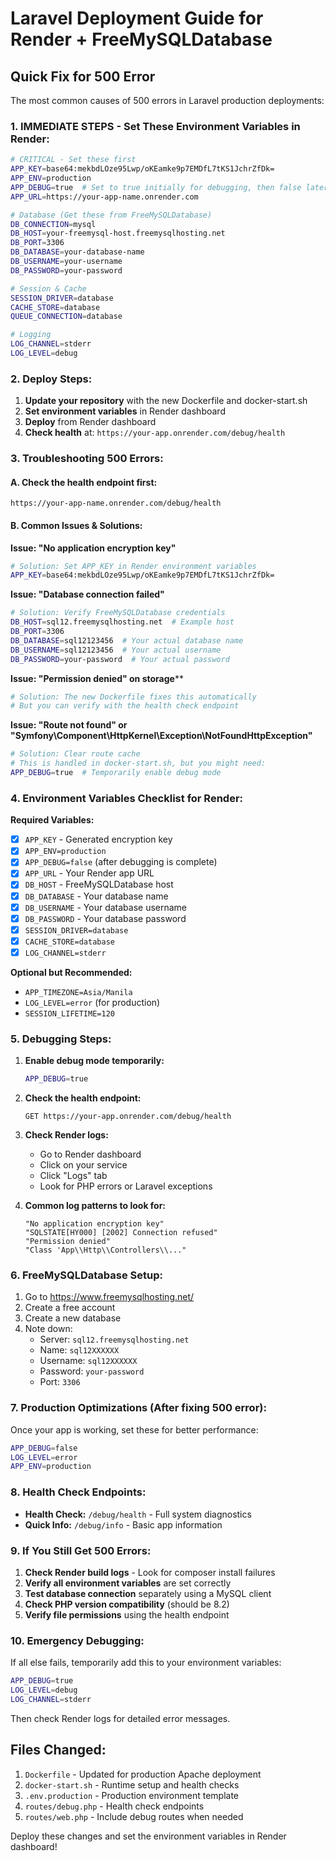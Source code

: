 # Laravel Deployment Guide for Render + FreeMySQLDatabase

## Quick Fix for 500 Error

The most common causes of 500 errors in Laravel production deployments:

### 1. **IMMEDIATE STEPS - Set These Environment Variables in Render:**

```bash
# CRITICAL - Set these first
APP_KEY=base64:mekbdLOze95Lwp/oKEamke9p7EMDfL7tKS1JchrZfDk=
APP_ENV=production
APP_DEBUG=true  # Set to true initially for debugging, then false later
APP_URL=https://your-app-name.onrender.com

# Database (Get these from FreeMySQLDatabase)
DB_CONNECTION=mysql
DB_HOST=your-freemysql-host.freemysqlhosting.net
DB_PORT=3306
DB_DATABASE=your-database-name
DB_USERNAME=your-username
DB_PASSWORD=your-password

# Session & Cache
SESSION_DRIVER=database
CACHE_STORE=database
QUEUE_CONNECTION=database

# Logging
LOG_CHANNEL=stderr
LOG_LEVEL=debug
```

### 2. **Deploy Steps:**

1. **Update your repository** with the new Dockerfile and docker-start.sh
2. **Set environment variables** in Render dashboard
3. **Deploy** from Render dashboard
4. **Check health** at: `https://your-app.onrender.com/debug/health`

### 3. **Troubleshooting 500 Errors:**

#### A. **Check the health endpoint first:**
```
https://your-app-name.onrender.com/debug/health
```

#### B. **Common Issues & Solutions:**

**Issue: "No application encryption key"**
```bash
# Solution: Set APP_KEY in Render environment variables
APP_KEY=base64:mekbdLOze95Lwp/oKEamke9p7EMDfL7tKS1JchrZfDk=
```

**Issue: "Database connection failed"**
```bash
# Solution: Verify FreeMySQLDatabase credentials
DB_HOST=sql12.freemysqlhosting.net  # Example host
DB_PORT=3306
DB_DATABASE=sql12123456  # Your actual database name
DB_USERNAME=sql12123456  # Your actual username
DB_PASSWORD=your-password  # Your actual password
```

**Issue: "Permission denied" on storage****
```bash
# Solution: The new Dockerfile fixes this automatically
# But you can verify with the health check endpoint
```

**Issue: "Route not found" or "Symfony\Component\HttpKernel\Exception\NotFoundHttpException"**
```bash
# Solution: Clear route cache
# This is handled in docker-start.sh, but you might need:
APP_DEBUG=true  # Temporarily enable debug mode
```

### 4. **Environment Variables Checklist for Render:**

**Required Variables:**
- [x] `APP_KEY` - Generated encryption key
- [x] `APP_ENV=production`
- [x] `APP_DEBUG=false` (after debugging is complete)
- [x] `APP_URL` - Your Render app URL
- [x] `DB_HOST` - FreeMySQLDatabase host
- [x] `DB_DATABASE` - Your database name
- [x] `DB_USERNAME` - Your database username  
- [x] `DB_PASSWORD` - Your database password
- [x] `SESSION_DRIVER=database`
- [x] `CACHE_STORE=database`
- [x] `LOG_CHANNEL=stderr`

**Optional but Recommended:**
- `APP_TIMEZONE=Asia/Manila`
- `LOG_LEVEL=error` (for production)
- `SESSION_LIFETIME=120`

### 5. **Debugging Steps:**

1. **Enable debug mode temporarily:**
   ```bash
   APP_DEBUG=true
   ```

2. **Check the health endpoint:**
   ```
   GET https://your-app.onrender.com/debug/health
   ```

3. **Check Render logs:**
   - Go to Render dashboard
   - Click on your service
   - Click "Logs" tab
   - Look for PHP errors or Laravel exceptions

4. **Common log patterns to look for:**
   ```
   "No application encryption key"
   "SQLSTATE[HY000] [2002] Connection refused"
   "Permission denied"
   "Class 'App\\Http\\Controllers\\..."
   ```

### 6. **FreeMySQLDatabase Setup:**

1. Go to https://www.freemysqlhosting.net/
2. Create a free account
3. Create a new database
4. Note down:
   - Server: `sql12.freemysqlhosting.net`
   - Name: `sql12XXXXXX`
   - Username: `sql12XXXXXX`  
   - Password: `your-password`
   - Port: `3306`

### 7. **Production Optimizations (After fixing 500 error):**

Once your app is working, set these for better performance:

```bash
APP_DEBUG=false
LOG_LEVEL=error
APP_ENV=production
```

### 8. **Health Check Endpoints:**

- **Health Check:** `/debug/health` - Full system diagnostics
- **Quick Info:** `/debug/info` - Basic app information

### 9. **If You Still Get 500 Errors:**

1. **Check Render build logs** - Look for composer install failures
2. **Verify all environment variables** are set correctly
3. **Test database connection** separately using a MySQL client
4. **Check PHP version compatibility** (should be 8.2)
5. **Verify file permissions** using the health endpoint

### 10. **Emergency Debugging:**

If all else fails, temporarily add this to your environment variables:
```bash
APP_DEBUG=true
LOG_LEVEL=debug
LOG_CHANNEL=stderr
```

Then check Render logs for detailed error messages.

## Files Changed:

1. `Dockerfile` - Updated for production Apache deployment
2. `docker-start.sh` - Runtime setup and health checks  
3. `.env.production` - Production environment template
4. `routes/debug.php` - Health check endpoints
5. `routes/web.php` - Include debug routes when needed

Deploy these changes and set the environment variables in Render dashboard!
